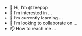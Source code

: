 - 👋 Hi, I’m @zeepop
- 👀 I’m interested in ...
- 🌱 I’m currently learning ...
- 💞️ I’m looking to collaborate on ...
- 📫 How to reach me ...

<!---
zeepop/zeepop is a ✨ special ✨ repository because its `README.md` (this file) appears on your GitHub profile.
You can click the Preview link to take a look at your changes.
--->
